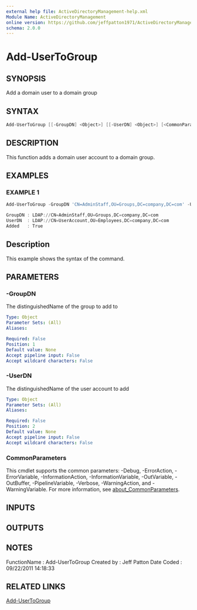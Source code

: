 ```yaml
---
external help file: ActiveDirectoryManagement-help.xml
Module Name: ActiveDirectoryManagement
online version: https://github.com/jeffpatton1971/ActiveDirectoryManagement/blob/1.1.0/docs/Add-UserToGroup.md#add-usertogroup
schema: 2.0.0
---
```


# Add-UserToGroup

## SYNOPSIS
Add a domain user to a domain group

## SYNTAX

```powershell
Add-UserToGroup [[-GroupDN] <Object>] [[-UserDN] <Object>] [<CommonParameters>]
```

## DESCRIPTION
This function adds a domain user account to a domain group.

## EXAMPLES

### EXAMPLE 1
```powershell
Add-UserToGroup -GroupDN 'CN=AdminStaff,OU=Groups,DC=company,DC=com' -UserDN 'CN=UserAccount,OU=Employees,DC=company,DC=com'

GroupDN : LDAP://CN=AdminStaff,OU=Groups,DC=company,DC=com
UserDN  : LDAP://CN=UserAccount,OU=Employees,DC=company,DC=com
Added   : True
```

Description
-----------
This example shows the syntax of the command.

## PARAMETERS

### -GroupDN
The distinguishedName of the group to add to

```yaml
Type: Object
Parameter Sets: (All)
Aliases:

Required: False
Position: 1
Default value: None
Accept pipeline input: False
Accept wildcard characters: False
```

### -UserDN
The distinguishedName of the user account to add

```yaml
Type: Object
Parameter Sets: (All)
Aliases:

Required: False
Position: 2
Default value: None
Accept pipeline input: False
Accept wildcard characters: False
```

### CommonParameters
This cmdlet supports the common parameters: -Debug, -ErrorAction, -ErrorVariable, -InformationAction, -InformationVariable, -OutVariable, -OutBuffer, -PipelineVariable, -Verbose, -WarningAction, and -WarningVariable. For more information, see [about_CommonParameters](http://go.microsoft.com/fwlink/?LinkID=113216).

## INPUTS

## OUTPUTS

## NOTES
FunctionName : Add-UserToGroup
Created by   : Jeff Patton
Date Coded   : 09/22/2011 14:18:33

## RELATED LINKS

[Add-UserToGroup](https://github.com/jeffpatton1971/ActiveDirectoryManagement/blob/1.1.0/docs/Add-UserToGroup.md#add-usertogroup)

